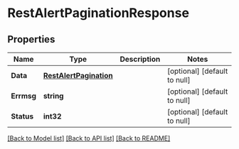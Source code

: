 # RestAlertPaginationResponse

## Properties
Name | Type | Description | Notes
------------ | ------------- | ------------- | -------------
**Data** | [**RestAlertPagination**](RestAlertPagination.md) |  | [optional] [default to null]
**Errmsg** | **string** |  | [optional] [default to null]
**Status** | **int32** |  | [optional] [default to null]

[[Back to Model list]](../README.md#documentation-for-models) [[Back to API list]](../README.md#documentation-for-api-endpoints) [[Back to README]](../README.md)



